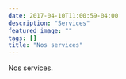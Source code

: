 ```yaml
---
date: 2017-04-10T11:00:59-04:00
description: "Services"
featured_image: ""
tags: []
title: "Nos services"
---
```


Nos services.
